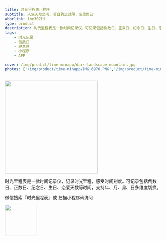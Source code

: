 ```yaml
---
title: 时光里程表小程序
subtitle: 人生天地之间，若白驹之过隙，忽然而已
abbrlink: 1be3071d
type: product
description: 时光里程表是一款时间记录仪，可记录包括倒数日、正数日、纪念日、生日、恋爱天数等时间，支持年、月、周、日多维度切换
tags: 
    - 时光记录
    - 倒数日
    - 纪念日
    - 小程序
    - APP

cover: /img/product/time-minapp/dark-landscape-mountain.jpg
photos: ['/img/product/time-minapp/IMG_6978.PNG','/img/product/time-minapp/IMG_6979.PNG','/img/product/time-minapp/IMG_6980.PNG','/img/product/time-minapp/qrcode.jpg']
---
```

<img src="https://tva1.sinaimg.cn/large/008i3skNgy1gynquu0bv2j30u01sxwho.jpg" width="300" />

时光里程表是一款时间记录仪，记录时光里程，感受时间刻度。可记录包括倒数日、正数日、纪念日、生日、恋爱天数等时间，支持年、月、周、日多维度切换。

微信搜索『时光里程表』或 扫描小程序码访问

<img src="https://tva1.sinaimg.cn/large/008i3skNgy1gynquz4rdnj309k09kmxa.jpg" width="100" />